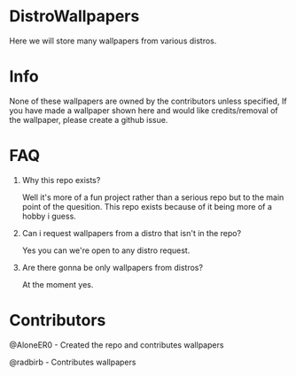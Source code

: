 # DistroWallpapers

Here we will store many wallpapers from various distros.

# Info
None of these wallpapers are owned by the contributors unless specified, If you have made a wallpaper shown here and would like credits/removal of the wallpaper, please create a github issue.


# FAQ

1.  Why this repo exists?
    
    Well it's more of a fun project rather than a serious repo but to the main point of the quesition. This repo exists because of it being more of a hobby i guess.

2.  Can i request wallpapers from a distro that isn't in the repo?
    
    Yes you can we're open to any distro request.

3. Are there gonna be only wallpapers from distros?

   At the moment yes.

# Contributors 

@AloneER0 - Created the repo and contributes wallpapers

@radbirb - Contributes wallpapers



